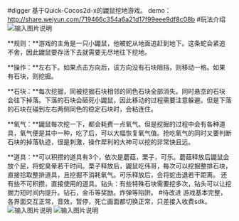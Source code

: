#digger
基于Quick-Cocos2d-x的鼹鼠挖地游戏。
demo：http://share.weiyun.com/719466c354a6a21d17f99eee9df8c08b
#玩法介绍
![输入图片说明](http://git.oschina.net/uploads/images/2015/1014/222620_f2846c9b_132413.jpeg "在这里输入图片标题")

**规则：**游戏的主角是一只小鼹鼠，他被蛇从地面追赶到地下。这条蛇会紧追不舍，因此鼹鼠要存活下去就需要无尽地往下挖地。

**操作：**左右下。如果点击方向后，该方向没有石块阻挡，则移动一格。如果有石块，则挖掘。

**石块：**每次挖掘，同被挖掘石块相邻的同色石块全部消失。同时悬空的石块会往下掉落。下落的石块会砸死小鼹鼠，因此移动的过程需要注意躲避。但是下落的石块在碰到左右两侧同色的稳定石块时，会粘连住。

**氧气：**鼹鼠每次挖一下，都会耗费一点氧气。但是挖掘的过程中会有各种道具，氧气便是其中一种，吃了后，可以大幅恢复氧气值。抢吃氧气的同时又要判断石块的掉落轨迹，很是刺激，操作犀利的大神可以挖的非常快且远。

**道具：**可以积攒的道具有3个，依次是蘑菇，栗子，可乐。蘑菇释放后鼹鼠会放个屁，将蛇臭晕若干时间。栗子释放后，鼹鼠吃伟哥，每次可以挖掘整排石块，直接拾取整排道具，且挖掘不消耗氧气。可乐释放后，会将蛇击退若干距离。
还有些不可积攒，直接使用的道具。钻头：有些特殊石块需要挖多次，钻头可以让挖掘力短时间内提升。钻石，金币等奖励。炸弹等陷阱。
#待改进
游戏基本完整，各界面交互正常，音效，暂停，死亡画面都切换正常，只差接入收费sdk。
![输入图片说明](http://git.oschina.net/uploads/images/2015/1014/230754_5ff8ebd3_132413.jpeg "在这里输入图片标题")
![输入图片说明](http://git.oschina.net/uploads/images/2015/1014/230738_f2e024dc_132413.jpeg "在这里输入图片标题")